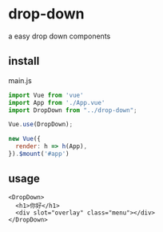 # drop-down
a easy drop down components
## install
main.js
```js
import Vue from 'vue'
import App from './App.vue'
import DropDown from "../drop-down";

Vue.use(DropDown);

new Vue({
  render: h => h(App),
}).$mount('#app')

```
## usage
```Vue
<DropDown>
  <h1>你好</h1>
  <div slot="overlay" class="menu"></div>
</DropDown>
```